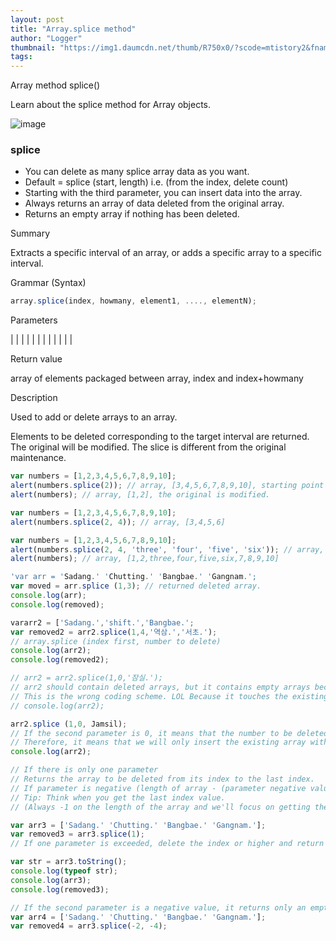```yaml
---
layout: post
title: "Array.splice method"
author: "Logger"
thumbnail: "https://img1.daumcdn.net/thumb/R750x0/?scode=mtistory2&fname=https%3A%2F%2Ft1.daumcdn.net%2Fcfile%2Ftistory%2F221F6A4A56BA754F06"
tags: 
---
```



Array method splice()

Learn about the splice method for Array objects.

![image](https://t1.daumcdn.net/cfile/tistory/221F6A4A56BA754F06)

### splice

- You can delete as many splice array data as you want.
- Default = splice (start, length) i.e. (from the index, delete count)
- Starting with the third parameter, you can insert data into the array.
- Always returns an array of data deleted from the original array.
- Returns an empty array if nothing has been deleted.

Summary

Extracts a specific interval of an array, or adds a specific array to a specific interval.

Grammar (Syntax)

```js
array.splice(index, howmany, element1, ...., elementN);
```

Parameters

| |
| |
| |
| |
| |
| |

Return value

array of elements packaged between array, index and index+howmany

Description

Used to add or delete arrays to an array.

Elements to be deleted corresponding to the target interval are returned. The original will be modified. The slice is different from the original maintenance.

```js
var numbers = [1,2,3,4,5,6,7,8,9,10];
alert(numbers.splice(2)); // array, [3,4,5,6,7,8,9,10], starting point 2 to the last element of the array.
alert(numbers); // array, [1,2], the original is modified.

var numbers = [1,2,3,4,5,6,7,8,9,10];
alert(numbers.splice(2, 4)); // array, [3,4,5,6]

var numbers = [1,2,3,4,5,6,7,8,9,10];
alert(numbers.splice(2, 4, 'three', 'four', 'five', 'six')); // array, [3,4,5,6]
alert(numbers); // array, [1,2,three,four,five,six,7,8,9,10]

```

```js
'var arr = 'Sadang.' 'Chutting.' 'Bangbae.' 'Gangnam.';
var moved = arr.splice (1,3); // returned deleted array.
console.log(arr);
console.log(removed);

vararr2 = ['Sadang.','shift.','Bangbae.';
var removed2 = arr2.splice(1,4,'역삼.','서초.');
// array.splice (index first, number to delete)
console.log(arr2);
console.log(removed2);

// arr2 = arr2.splice(1,0,'잠실.');
// arr2 should contain deleted arrays, but it contains empty arrays because there are no deleted arrays.
// This is the wrong coding scheme. LOL Because it touches the existing array and puts the return value into the existing array.
// console.log(arr2);

arr2.splice (1,0, Jamsil);
// If the second parameter is 0, it means that the number to be deleted is zero, so it is not deleted.
// Therefore, it means that we will only insert the existing array without deleting it.
console.log(arr2);

// If there is only one parameter
// Returns the array to be deleted from its index to the last index.
// If parameter is negative (length of array - (parameter negative value))
// Tip: Think when you get the last index value.
// (Always -1 on the length of the array and we'll focus on getting the last index value)

var arr3 = ['Sadang.' 'Chutting.' 'Bangbae.' 'Gangnam.'];
var removed3 = arr3.splice(1);
// If one parameter is exceeded, delete the index or higher and return it.

var str = arr3.toString();
console.log(typeof str);
console.log(arr3);
console.log(removed3);

// If the second parameter is a negative value, it returns only an empty array.
var arr4 = ['Sadang.' 'Chutting.' 'Bangbae.' 'Gangnam.'];
var removed4 = arr3.splice(-2, -4);
```